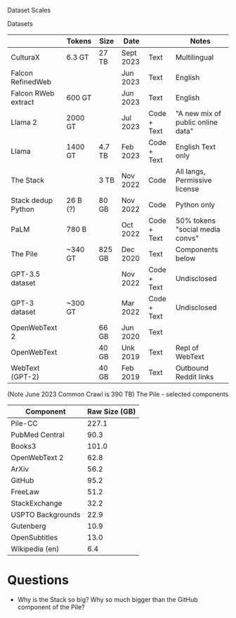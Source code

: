 Dataset Scales

Datasets

|                    | Tokens   | Size   | Date      |             | Notes                         |
|--------------------|----------|--------|-----------|-------------|-------------------------------|
| CulturaX           | 6.3 GT   | 27 TB  | Sept 2023 | Text        | Multilingual                  |
| Falcon RefinedWeb  |          |        | Jun 2023  | Text        | English                       |  
| Falcon RWeb extract | 600 GT   |        | Jun 2023 | Text        | English                       |
| Llama 2 | 2000 GT | | Jul 2023 | Code + Text | "A new mix of public online data" | 
| Llama | 1400 GT | 4.7 TB | Feb 2023 | Code + Text | English Text only | 
| The Stack          |          | 3 TB   | Nov 2022  | Code        | All langs, Permissive license |
| Stack dedup Python | 26 B (?) | 80 GB  | Nov 2022  | Code        | Python only                   |
| PaLM  | 780 B |        | Oct 2022 | Code + Text | 50% tokens "social media convs" |
| The Pile           | ~340 GT  | 825 GB | Dec 2020  | Text        | Components below              | Text   |
| GPT-3.5 dataset    |          |        | Nov 2022  | Code + Text | Undisclosed                   | 
| GPT-3 dataset      | ~300 GT  |        | Mar 2022  | Code + Text | Undisclosed                   | 
| OpenWebText 2      |          | 66 GB  | Jun 2020  | Text        |                               | |  
| OpenWebText        |          | 40 GB  | Unk 2019  | Text        | Repl of WebText               | 
| WebText (GPT-2)    |          | 40 GB  | Feb 2019  | Text        | Outbound Reddit links         |

(Note June 2023 Common Crawl is 390 TB)
The Pile - selected components

| Component | Raw Size (GB) |
| --- |---------------|
| Pile-CC | 227.1         |
| PubMed Central | 90.3          |
| Books3 | 101.0         |
| OpenWebText 2 | 62.8          |
| ArXiv | 56.2          |
| GitHub | 95.2          |
| FreeLaw | 51.2          |
| StackExchange | 32.2          |
| USPTO Backgrounds | 22.9          |
| Gutenberg | 10.9          |
| OpenSubtitles | 13.0          |
| Wikipedia (en) | 6.4           |

# Questions

* Why is the Stack so big? Why so much bigger than the GitHub component of the Pile?


